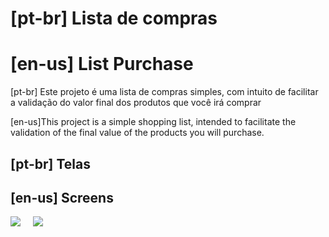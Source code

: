 # [pt-br] Lista de compras

# [en-us] List Purchase

[pt-br] Este projeto é uma lista de compras simples, com intuito de facilitar a validação do valor final dos produtos que você irá comprar

[en-us]This project is a simple shopping list, intended to facilitate the validation of the final value of the products you will purchase.

## [pt-br] Telas

## [en-us] Screens

<div style="display:flex; gap: 20px">
  <img src="https://github.com/MaiconWPassos/list-purchase/blob/main/github/1.png?sanitize=true&raw=true" />
  <img src="https://github.com/MaiconWPassos/list-purchase/blob/main/github/2.png?sanitize=true&raw=true" />
</div>
